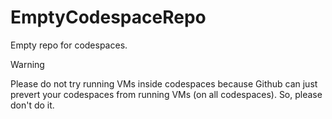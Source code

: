 # EmptyCodespaceRepo
Empty repo for codespaces.

> [!WARNING]
> Please do not try running VMs inside codespaces because Github can just prevert your codespaces from running VMs (on all codespaces).
> So, please don't do it.
